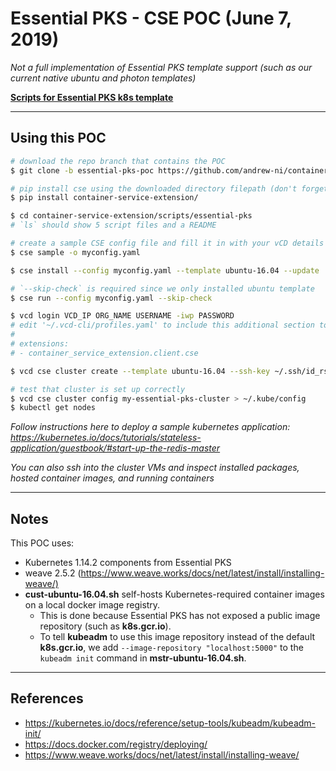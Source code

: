 # Essential PKS - CSE POC (June 7, 2019)

*Not a full implementation of Essential PKS template support (such as our current native ubuntu and photon templates)*

[**Scripts for Essential PKS k8s template**](https://github.com/andrew-ni/container-service-extension/tree/essential-pks-poc/scripts/essential-pks)

---

## Using this POC

```bash
# download the repo branch that contains the POC
$ git clone -b essential-pks-poc https://github.com/andrew-ni/container-service-extension

# pip install cse using the downloaded directory filepath (don't forget that '/' at the end)
$ pip install container-service-extension/

$ cd container-service-extension/scripts/essential-pks
# `ls` should show 5 script files and a README

# create a sample CSE config file and fill it in with your vCD details
$ cse sample -o myconfig.yaml

$ cse install --config myconfig.yaml --template ubuntu-16.04 --update

# `--skip-check` is required since we only installed ubuntu template
$ cse run --config myconfig.yaml --skip-check

$ vcd login VCD_IP ORG_NAME USERNAME -iwp PASSWORD
# edit '~/.vcd-cli/profiles.yaml' to include this additional section to enable CSE client in vcd-cli
#
# extensions:
# - container_service_extension.client.cse

$ vcd cse cluster create --template ubuntu-16.04 --ssh-key ~/.ssh/id_rsa.pub --nodes 1 --network NETWORK_NAME my-essential-pks-cluster

# test that cluster is set up correctly
$ vcd cse cluster config my-essential-pks-cluster > ~/.kube/config
$ kubectl get nodes
```

*Follow instructions here to deploy a sample kubernetes application: <https://kubernetes.io/docs/tutorials/stateless-application/guestbook/#start-up-the-redis-master>*

*You can also ssh into the cluster VMs and inspect installed packages, hosted container images, and running containers*

---

## Notes

This POC uses:

- Kubernetes 1.14.2 components from Essential PKS
- weave 2.5.2 (<https://www.weave.works/docs/net/latest/install/installing-weave/)>
- **cust-ubuntu-16.04.sh** self-hosts Kubernetes-required container images on a local docker image registry.
  - This is done because Essential PKS has not exposed a public image repository (such as **k8s.gcr.io**).
  - To tell **kubeadm** to use this image repository instead of the default **k8s.gcr.io**, we add `--image-repository "localhost:5000"` to the `kubeadm init` command in **mstr-ubuntu-16.04.sh**.

---

## References

- <https://kubernetes.io/docs/reference/setup-tools/kubeadm/kubeadm-init/>
- <https://docs.docker.com/registry/deploying/>
- <https://www.weave.works/docs/net/latest/install/installing-weave/>
